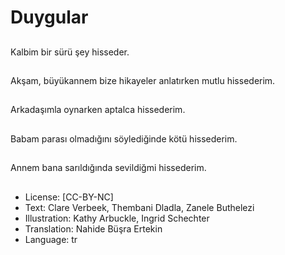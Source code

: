 # Duygular

##
Kalbim bir sürü şey hisseder.

##
Akşam, büyükannem bize hikayeler anlatırken mutlu hissederim.

##
Arkadaşımla oynarken aptalca hissederim.

##
Babam parası olmadığını söylediğinde kötü hissederim.

##
Annem bana sarıldığında sevildiğmi hissederim.

##
* License: [CC-BY-NC]
* Text: Clare Verbeek, Thembani Dladla, Zanele Buthelezi
* Illustration: Kathy Arbuckle, Ingrid Schechter
* Translation: Nahide Büşra Ertekin
* Language: tr

